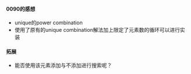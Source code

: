 #### 0090的感想
- unique的power combination
- 使用了原有的unique combination解法加上限定了元素数的循环可以进行实装


#### 拓展
- 能否使用该元素添加与不添加进行搜索呢？
